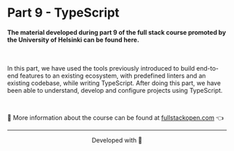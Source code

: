 # Part 9 - TypeScript

#### The material developed during part 9 of the full stack course promoted by the University of Helsinki can be found here.

<br>

In this part, we have used the tools previously introduced to build end-to-end features to an existing ecosystem, with predefined linters and an existing codebase, while writing TypeScript. After doing this part, we have been able to understand, develop and configure projects using TypeScript.

<br>

:mag_right: More information about the course can be found at [fullstackopen.com](https://fullstackopen.com/) 👈

---

<p align="center">Developed with 💙</p>